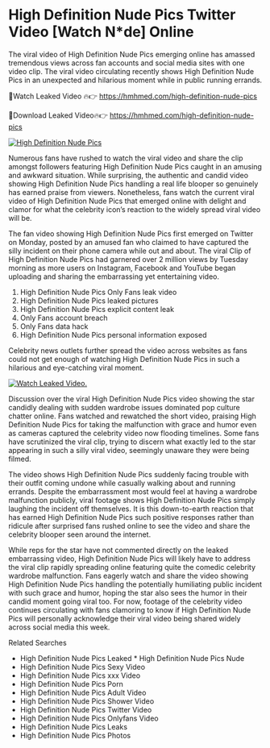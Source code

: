 ﻿# High Definition Nude Pics Twitter Video [Watch N*de] Online

The viral video of ﻿High Definition Nude Pics emerging online has amassed tremendous views across fan accounts and social media sites with one video clip. The viral video circulating recently shows ﻿High Definition Nude Pics in an unexpected and hilarious moment while in public running errands. 

🔴Watch Leaked Video 🔥👉  https://hmhmed.com/high-definition-nude-pics 

🔴Download Leaked Video🔥👉  https://hmhmed.com/high-definition-nude-pics 

[![High Definition Nude Pics](https://i.imgur.com/dJHk4Zq.gif)](https://hmhmed.com/high-definition-nude-pics)

Numerous fans have rushed to watch the viral video and share the clip amongst followers featuring ﻿High Definition Nude Pics caught in an amusing and awkward situation. While surprising, the authentic and candid video showing ﻿High Definition Nude Pics handling a real life blooper so genuinely has earned praise from viewers. Nonetheless, fans watch the current viral video of ﻿High Definition Nude Pics that emerged online with delight and clamor for what the celebrity icon’s reaction to the widely spread viral video will be.

The fan video showing ﻿High Definition Nude Pics first emerged on Twitter on Monday, posted by an amused fan who claimed to have captured the silly incident on their phone camera while out and about. The viral Clip of ﻿High Definition Nude Pics had garnered over 2 million views by Tuesday morning as more users on Instagram, Facebook and YouTube began uploading and sharing the embarrassing yet entertaining video. 

1. ﻿High Definition Nude Pics Only Fans leak video
2. ﻿High Definition Nude Pics leaked pictures
3. ﻿High Definition Nude Pics explicit content leak
4. Only Fans account breach
5. Only Fans data hack
6. ﻿High Definition Nude Pics personal information exposed

Celebrity news outlets further spread the video across websites as fans could not get enough of watching ﻿High Definition Nude Pics in such a hilarious and eye-catching viral moment. 

[![Watch Leaked Video.](https://miro.medium.com/v2/resize:fit:828/format:webp/1*cilzJN44JGOrTw9NJCrNHA.gif "Watch Leaked Video")](https://hmhmed.com/high-definition-nude-pics)

Discussion over the viral ﻿High Definition Nude Pics video showing the star candidly dealing with sudden wardrobe issues dominated pop culture chatter online. Fans watched and rewatched the short video, praising ﻿High Definition Nude Pics for taking the malfunction with grace and humor even as cameras captured the celebrity video now flooding timelines. Some fans have scrutinized the viral clip, trying to discern what exactly led to the star appearing in such a silly viral video, seemingly unaware they were being filmed.

The video shows ﻿High Definition Nude Pics suddenly facing trouble with their outfit coming undone while casually walking about and running errands. Despite the embarrassment most would feel at having a wardrobe malfunction publicly, viral footage shows ﻿High Definition Nude Pics simply laughing the incident off themselves. It is this down-to-earth reaction that has earned ﻿High Definition Nude Pics such positive responses rather than ridicule after surprised fans rushed online to see the video and share the celebrity blooper seen around the internet.  

While reps for the star have not commented directly on the leaked embarrassing video, ﻿High Definition Nude Pics will likely have to address the viral clip rapidly spreading online featuring quite the comedic celebrity wardrobe malfunction. Fans eagerly watch and share the video showing ﻿High Definition Nude Pics handling the potentially humiliating public incident with such grace and humor, hoping the star also sees the humor in their candid moment going viral too. For now, footage of the celebrity video continues circulating with fans clamoring to know if ﻿High Definition Nude Pics will personally acknowledge their viral video being shared widely across social media this week.

Related Searches
* ﻿High Definition Nude Pics Leaked
﻿* High Definition Nude Pics Nude
* ﻿High Definition Nude Pics Sexy Video
* ﻿High Definition Nude Pics xxx Video
* ﻿High Definition Nude Pics Porn
* ﻿High Definition Nude Pics Adult Video
* ﻿High Definition Nude Pics Shower Video
* ﻿High Definition Nude Pics Twitter Video
* ﻿High Definition Nude Pics Onlyfans Video
* ﻿High Definition Nude Pics Leaks
* ﻿High Definition Nude Pics Photos
